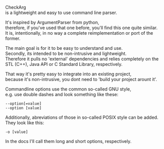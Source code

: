CheckArg<br>
is a lightweight and easy to use command line parser.

It's inspired by ArgumentParser from python,<br>
therefore, if you've used that one before, you'll find this one quite similar.<br>
It is, intentionally, in no way a complete reimplementation or port of the former.

The main goal is for it to be easy to understand and use.<br>
Secondly, its intended to be non-intrusive and lightweight.<br>
Therefore it pulls no 'external' dependencies and relies completely on the STL (C++),
Java API or C Standard Library, respectively.

That way it's pretty easy to integrate into an existing project,<br>
because it's non-intrusive, you dont need to 'build your project arount it'.

Commandline options use the common so-called GNU style,<br>
e.g. use double dashes and look something like these: 

    --option[=value]
    --option [value]
    
Additionally, abreviations of those in so-called POSIX style can be added.<br>
They look like this: 

    -o [value]
    
In the docs I'll call them long and short options, respectively.
